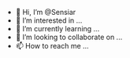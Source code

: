 - 👋 Hi, I’m @Sensiar
- 👀 I’m interested in ...
- 🌱 I’m currently learning ...
- 💞️ I’m looking to collaborate on ...
- 📫 How to reach me ...

<!---
Sensiar/Sensiar is a ✨ special ✨ repository because its `README.md` (this file) appears on your GitHub profile.
You can click the Preview link to take a look at your changes.
--->
